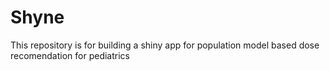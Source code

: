 # Shyne
This repository is for building a shiny app for population model based dose recomendation for pediatrics
